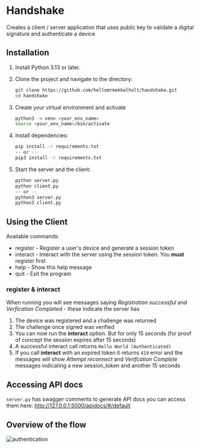 # Handshake 
Creates a client / server application that uses public key to validate a digital signature and authenticate a device


## Installation

1. Install Python 3.13 or later. 
2. Clone the project and navigate to the directory:

    ```bash
    git clone https://github.com/hellomrmekkelholt/handshake.git
    cd handshake
    ```
3. Create your virtual environment and activate

    ```bash
    python3 -m venv <your_env_name>
    source <your_env_name>/bin/activate 
    ```

4. Install dependencies:

    ```bash
    pip install -r requirements.txt
    -- or --
    pip3 install -r requirements.txt
    ```

5. Start the server and the client: 

    ```bash
    python server.py
    python client.py
    -- or --
    python3 server.py
    python3 client.py
    ```

## Using the Client
Available commands:
* register - Register a user's device and generate a session token
* interact - Interact with the server using the session token. You **must** register first 
* help - Show this help message
* quit - Exit the program

### register & interact
When running you will see messages saying *Registration successful* and *Verfication Completed* - these indicate the server has 
1. The device was registered and a challenge was returned
2. The challenge once signed was verified
3. You can now run the **interact** option. But for only 15 seconds (for proof of concept the session expires after 15 seconds)
4. A successful interact call returns `Hello World (Authenticated)` 
5. If you call **interact** with an expired token it returns `419` error and the messages will show *Attempt reconnect* and *Verifcation Complete* messages indicating a new session_token and another 15 seconds  

## Accessing API docs 
`server.py` has swagger comments to generate API docs you can access them here:
 http://127.0.0.1:5000/apidocs/#/default

 ## Overview of the flow
![authentication](https://github.com/user-attachments/assets/a93bcc10-d89b-4f37-82b7-c1a00037a7bf)


